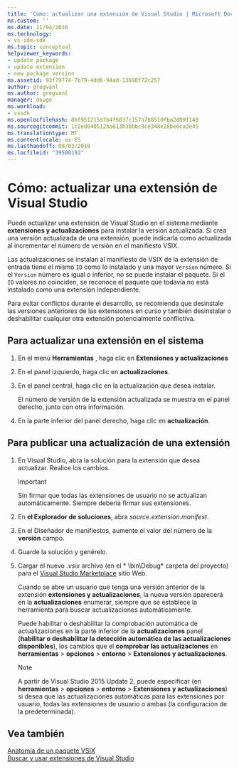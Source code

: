 ```yaml
---
title: 'Cómo: actualizar una extensión de Visual Studio | Microsoft Docs'
ms.custom: ''
ms.date: 11/04/2016
ms.technology:
- vs-ide-sdk
ms.topic: conceptual
helpviewer_keywords:
- update package
- update extension
- new package version
ms.assetid: 93f79774-7b79-4dd6-94ad-13698f72c257
author: gregvanl
ms.author: gregvanl
manager: douge
ms.workload:
- vssdk
ms.openlocfilehash: 8bf951215dfb4f6837c157a7b8510fba2d09f140
ms.sourcegitcommit: 1c2ed640512ba613b3bbbc9ce348e28be6ca3e45
ms.translationtype: MT
ms.contentlocale: es-ES
ms.lasthandoff: 08/03/2018
ms.locfileid: "39500192"
---
```

# <a name="how-to-update-a-visual-studio-extension"></a>Cómo: actualizar una extensión de Visual Studio
Puede actualizar una extensión de Visual Studio en el sistema mediante **extensiones y actualizaciones** para instalar la versión actualizada. Si crea una versión actualizada de una extensión, puede indicarla como actualizada al incrementar el número de versión en el manifiesto VSIX.  
  
 Las actualizaciones se instalan al manifiesto de VSIX de la extensión de entrada tiene el mismo `ID` como lo instalado y una mayor `Version` número. Si el `Version` número es igual o inferior, no se puede instalar el paquete. Si el `ID` valores no coinciden, se reconoce el paquete que todavía no está instalado como una extensión independiente.  
  
 Para evitar conflictos durante el desarrollo, se recomienda que desinstale las versiones anteriores de las extensiones en curso y también desinstalar o deshabilitar cualquier otra extensión potencialmente conflictiva.  
  
## <a name="to-update-an-extension-on-your-system"></a>Para actualizar una extensión en el sistema  
  
1.  En el menú **Herramientas** , haga clic en **Extensiones y actualizaciones**  
  
2.  En el panel izquierdo, haga clic en **actualizaciones**.  
  
3.  En el panel central, haga clic en la actualización que desea instalar.  
  
     El número de versión de la extensión actualizada se muestra en el panel derecho, junto con otra información.  
  
4.  En la parte inferior del panel derecho, haga clic en **actualización**.  
  
## <a name="to-publish-an-update-of-an-extension"></a>Para publicar una actualización de una extensión  
  
1.  En Visual Studio, abra la solución para la extensión que desea actualizar. Realice los cambios.  
  
    > [!IMPORTANT]
    >  Sin firmar que todas las extensiones de usuario no se actualizan automáticamente. Siempre debería firmar sus extensiones.  
  
2.  En **el Explorador de soluciones**, abra *source.extension.manifest*.  
  
3.  En el Diseñador de manifiestos, aumente el valor del número de la **versión** campo.  
  
4.  Guarde la solución y genérelo.  
  
5.  Cargar el nuevo *.vsix* archivo (en el * \bin\Debug\* carpeta del proyecto) para el [Visual Studio Marketplace](https://marketplace.visualstudio.com/vs) sitio Web.  
  
     Cuando se abre un usuario que tenga una versión anterior de la extensión **extensiones y actualizaciones**, la nueva versión aparecerá en la **actualizaciones** enumerar, siempre que se establece la herramienta para buscar actualizaciones automáticamente.  
  
     Puede habilitar o deshabilitar la comprobación automática de actualizaciones en la parte inferior de la **actualizaciones** panel (**habilitar o deshabilitar la detección automática de las actualizaciones disponibles**), los cambios que el **comprobar las actualizaciones** en **herramientas** > **opciones** > **entorno**  >  **Extensiones y actualizaciones**.  
  
    > [!NOTE]
    >  A partir de Visual Studio 2015 Update 2, puede especificar (en **herramientas** > **opciones** > **entorno**  >  **Extensiones y actualizaciones**) si desea que las actualizaciones automáticas para las extensiones por usuario, todas las extensiones de usuario o ambas (la configuración de la predeterminada).  
  
## <a name="see-also"></a>Vea también  
 [Anatomía de un paquete VSIX](../extensibility/anatomy-of-a-vsix-package.md)   
 [Buscar y usar extensiones de Visual Studio](../ide/finding-and-using-visual-studio-extensions.md)